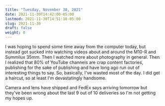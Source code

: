 ```yaml
---
title: "Tuesday, November 30, 2021"
date: 2021-11-30T14:42:00-05:00
lastmod: 2021-11-30T14:51:18-05:00
slug: 2021-11-30
draft: false
weight: 0
---
```


I was hoping to spend some time away from the computer today, but instead got sucked into watching videos about and around the M10-R and Summilux 35mm. Then I watched more about photography in general. Then I realized that 80% of YouTube channels are crap content factories, publishing for the sake of publishing and have long ago run out of interesting things to say. So, basically, I've wasted most of the day. I did get a haircut, so at least I'm devastatingly handsome.

Camera and lens have shipped and FedEx says arriving tomorrow but they've been wrong about the last 9 out of 10 deliveries so I'm not getting my hopes up.

[//]: # "Exported with love from a post written in Org mode"
[//]: # "- https://github.com/kaushalmodi/ox-hugo"
